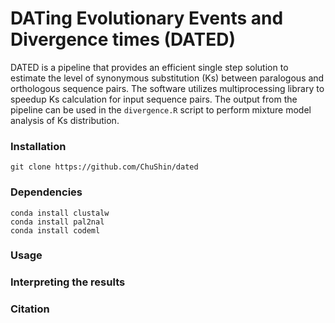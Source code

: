 # DATing Evolutionary Events and Divergence times (DATED)

DATED is a pipeline that provides an efficient single step solution to estimate the level of synonymous substitution (Ks) between paralogous and orthologous sequence pairs. The software utilizes multiprocessing library to speedup Ks calculation for input sequence pairs. The output from the pipeline can be used in the `divergence.R` script to perform mixture model analysis of Ks distribution.



### Installation

`git clone https://github.com/ChuShin/dated`

### Dependencies
  `conda install clustalw` <br>
  `conda install pal2nal` <br>
  `conda install codeml` <br>
  
### Usage


### Interpreting the results


### Citation





